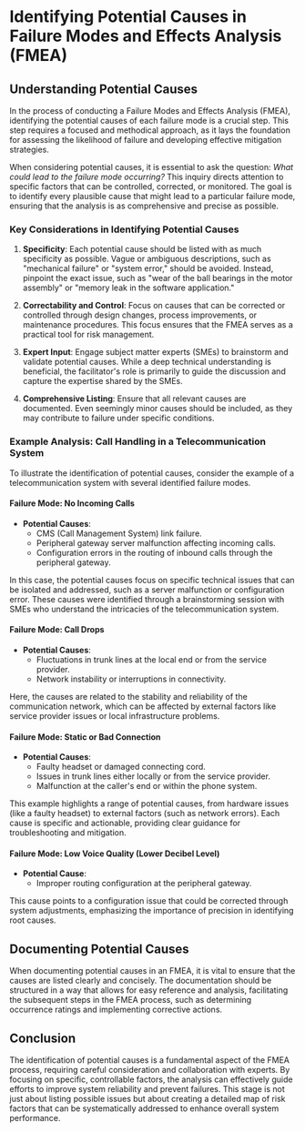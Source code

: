 # Identifying Potential Causes in Failure Modes and Effects Analysis (FMEA)

## Understanding Potential Causes

In the process of conducting a Failure Modes and Effects Analysis (FMEA), identifying the potential causes of each failure mode is a crucial step. This step requires a focused and methodical approach, as it lays the foundation for assessing the likelihood of failure and developing effective mitigation strategies.

When considering potential causes, it is essential to ask the question: *What could lead to the failure mode occurring?* This inquiry directs attention to specific factors that can be controlled, corrected, or monitored. The goal is to identify every plausible cause that might lead to a particular failure mode, ensuring that the analysis is as comprehensive and precise as possible.

### Key Considerations in Identifying Potential Causes

1. **Specificity**: Each potential cause should be listed with as much specificity as possible. Vague or ambiguous descriptions, such as "mechanical failure" or "system error," should be avoided. Instead, pinpoint the exact issue, such as "wear of the ball bearings in the motor assembly" or "memory leak in the software application."

2. **Correctability and Control**: Focus on causes that can be corrected or controlled through design changes, process improvements, or maintenance procedures. This focus ensures that the FMEA serves as a practical tool for risk management.

3. **Expert Input**: Engage subject matter experts (SMEs) to brainstorm and validate potential causes. While a deep technical understanding is beneficial, the facilitator's role is primarily to guide the discussion and capture the expertise shared by the SMEs.

4. **Comprehensive Listing**: Ensure that all relevant causes are documented. Even seemingly minor causes should be included, as they may contribute to failure under specific conditions.

### Example Analysis: Call Handling in a Telecommunication System

To illustrate the identification of potential causes, consider the example of a telecommunication system with several identified failure modes.

#### Failure Mode: No Incoming Calls

- **Potential Causes**:
  - CMS (Call Management System) link failure.
  - Peripheral gateway server malfunction affecting incoming calls.
  - Configuration errors in the routing of inbound calls through the peripheral gateway.

In this case, the potential causes focus on specific technical issues that can be isolated and addressed, such as a server malfunction or configuration error. These causes were identified through a brainstorming session with SMEs who understand the intricacies of the telecommunication system.

#### Failure Mode: Call Drops

- **Potential Causes**:
  - Fluctuations in trunk lines at the local end or from the service provider.
  - Network instability or interruptions in connectivity.

Here, the causes are related to the stability and reliability of the communication network, which can be affected by external factors like service provider issues or local infrastructure problems.

#### Failure Mode: Static or Bad Connection

- **Potential Causes**:
  - Faulty headset or damaged connecting cord.
  - Issues in trunk lines either locally or from the service provider.
  - Malfunction at the caller's end or within the phone system.

This example highlights a range of potential causes, from hardware issues (like a faulty headset) to external factors (such as network errors). Each cause is specific and actionable, providing clear guidance for troubleshooting and mitigation.

#### Failure Mode: Low Voice Quality (Lower Decibel Level)

- **Potential Cause**:
  - Improper routing configuration at the peripheral gateway.

This cause points to a configuration issue that could be corrected through system adjustments, emphasizing the importance of precision in identifying root causes.

## Documenting Potential Causes

When documenting potential causes in an FMEA, it is vital to ensure that the causes are listed clearly and concisely. The documentation should be structured in a way that allows for easy reference and analysis, facilitating the subsequent steps in the FMEA process, such as determining occurrence ratings and implementing corrective actions.

## Conclusion

The identification of potential causes is a fundamental aspect of the FMEA process, requiring careful consideration and collaboration with experts. By focusing on specific, controllable factors, the analysis can effectively guide efforts to improve system reliability and prevent failures. This stage is not just about listing possible issues but about creating a detailed map of risk factors that can be systematically addressed to enhance overall system performance.